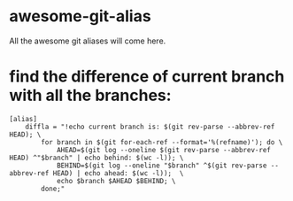 # awesome-git-alias
All the awesome git aliases will come here.

# find the difference of current branch with all the branches:

    [alias]
    	diffla = "!echo current branch is: $(git rev-parse --abbrev-ref HEAD); \
            for branch in $(git for-each-ref --format='%(refname)'); do \
                AHEAD=$(git log --oneline $(git rev-parse --abbrev-ref HEAD) ^"$branch" | echo behind: $(wc -l)); \
                BEHIND=$(git log --oneline "$branch" ^$(git rev-parse --abbrev-ref HEAD) | echo ahead: $(wc -l));  \
                echo $branch $AHEAD $BEHIND; \
            done;"


